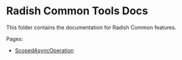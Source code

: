 # Radish Common Tools Docs

This folder contains the documentation for Radish Common features.

Pages:
- [ScopedAsyncOperation](ScopedAsyncOperation.md)